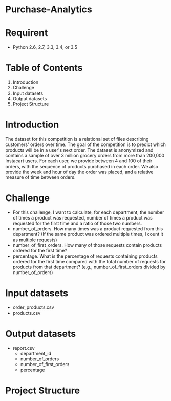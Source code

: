# Purchase-Analytics
# Requirent
 * Python 2.6, 2.7, 3.3, 3.4, or 3.5
# Table of Contents
 1. Introduction
 2. Challenge
 3. Input datasets
 4. Output datasets
 5. Project Structure
# Introduction
The dataset for this competition is a relational set of files describing customers' orders over time. The goal of the competition is to predict which products will be in a user's next order. The dataset is anonymized and contains a sample of over 3 million grocery orders from more than 200,000 Instacart users. For each user, we provide between 4 and 100 of their orders, with the sequence of products purchased in each order. We also provide the week and hour of day the order was placed, and a relative measure of time between orders.
# Challenge
* For this challenge, I want to calculate, for each department, the number of times a product was requested, number of times a product was requested for the first time and a ratio of those two numbers.
* number_of_orders. How many times was a product requested from this department? (If the same product was ordered multiple times, I count it as multiple requests)
* number_of_first_orders. How many of those requests contain products ordered for the first time?
* percentage. What is the percentage of requests containing products ordered for the first time compared with the total number of requests for products from that department? (e.g., number_of_first_orders divided by number_of_orders)
# Input datasets
* order_products.csv
* products.csv
# Output datasets
* report.csv
  * department_id
  * number_of_orders
  * number_of_first_orders
  * percentage
# Project Structure

